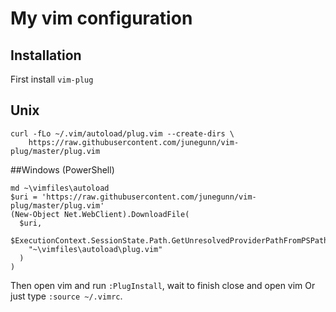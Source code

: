 # My vim configuration

## Installation

First install `vim-plug`

## Unix

```
curl -fLo ~/.vim/autoload/plug.vim --create-dirs \
    https://raw.githubusercontent.com/junegunn/vim-plug/master/plug.vim
```

##Windows (PowerShell)

```
md ~\vimfiles\autoload
$uri = 'https://raw.githubusercontent.com/junegunn/vim-plug/master/plug.vim'
(New-Object Net.WebClient).DownloadFile(
  $uri,
  $ExecutionContext.SessionState.Path.GetUnresolvedProviderPathFromPSPath(
    "~\vimfiles\autoload\plug.vim"
  )
)
```

Then open vim and run `:PlugInstall`, wait to finish close and open vim
Or just type `:source ~/.vimrc`.
